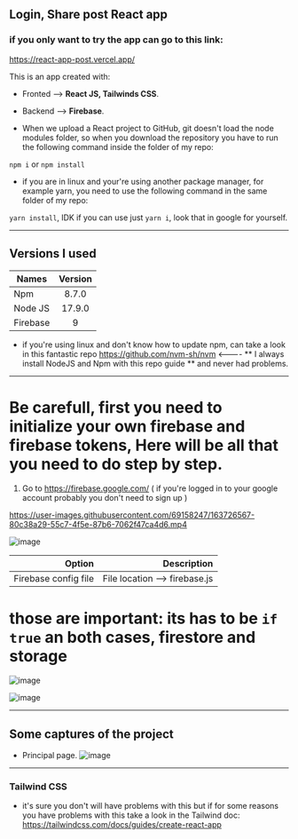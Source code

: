 ## Login, Share post React app
### if you only want to try the app can go to this link: 
https://react-app-post.vercel.app/

This is an app created with:

 * Fronted --> **React JS, Tailwinds CSS**.
 * Backend --> **Firebase**.
 
* When we upload a React project to GitHub, git doesn't load the node modules folder, so when you download the repository you have to run the following command inside the folder of my repo: 

` npm i ` or ` npm install `

* if you are in linux and your're using another package manager, for  example yarn, you need to use the following command in the same folder of my repo:

` yarn install `, IDK if you can use just ` yarn i `, look that in google for yourself.

***

## Versions I used

| Names         | Version       | 
| ------------- |:-------------:| 
| Npm           | 8.7.0         | 
| Node JS       | 17.9.0        |
| Firebase      | 9             |

* if you're using linux and don't know how to update npm, can take a look in this fantastic repo https://github.com/nvm-sh/nvm  <---- ** I always install NodeJS and Npm with this repo guide ** and never had problems.

***

# Be carefull, first you need to initialize your own firebase and firebase tokens, Here will be all that you need to do step by step.

1. Go to https://firebase.google.com/ ( if you're logged in to your google account probably you don't need to sign up )

https://user-images.githubusercontent.com/69158247/163726567-80c38a29-55c7-4f5e-87b6-7062f47ca4d6.mp4

![image](https://user-images.githubusercontent.com/69158247/163726635-6d256790-8521-431c-9021-813bc61a7ccf.png)

| Option | Description |
| ------:| -----------:|
| Firebase config file   | File location --> firebase.js |

# those are important: its has to be `if true` an both cases, firestore and storage 
![image](https://user-images.githubusercontent.com/69158247/163728799-eb318d91-31ee-40c6-9889-57fe7f54a0cb.png)

![image](https://user-images.githubusercontent.com/69158247/163728816-bcdb1057-e3ca-4d3d-bcc5-5ebd1ef71a3a.png)


***

## Some captures of the project
* Principal page.
![image](https://user-images.githubusercontent.com/69158247/163722043-e34f0c68-12d3-4de5-89af-43e0ba34bed9.png)

***

### Tailwind CSS
* it's sure you don't will have problems with this but if for some reasons you have problems with this take a look in the Tailwind doc: https://tailwindcss.com/docs/guides/create-react-app

